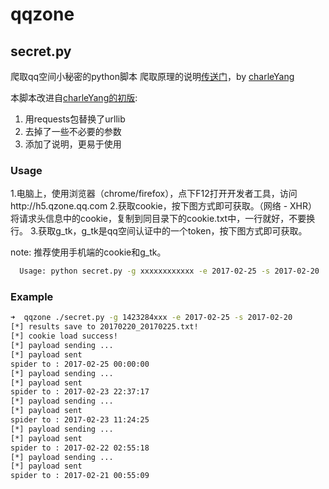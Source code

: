 qqzone
===========

## secret.py
爬取qq空间小秘密的python脚本
爬取原理的说明[传送门](http://mp.weixin.qq.com/s?__biz=MzIxMTY4MDQ2OQ==&mid=2247484612&idx=1&sn=98f5104d4cbe008503f552bc458eefa7&chksm=9750e97ea02760682a40827f7679aaf0896ae9a9cdd60cb35318de5f6e62c3c9282698738d39&mpshare=1&scene=22&srcid=0216NbBqNDQHqkvyg7mDuJMU#rd)，by [charleYang](https://mryang.minelandcn.com)

本脚本改进自[charleYang的初版](https://mryang.minelandcn.com/py-qzone-secret/):
1. 用requests包替换了urllib
2. 去掉了一些不必要的参数
3. 添加了说明，更易于使用



### Usage

1.电脑上，使用浏览器（chrome/firefox），点下F12打开开发者工具，访问http://h5.qzone.qq.com
2.获取cookie，按下图方式即可获取。（网络 - XHR）
[](https://github.com/VegetableCat/qqzone/blob/master/img/cookie.png?raw=true)
将请求头信息中的cookie，复制到同目录下的cookie.txt中，一行就好，不要换行。
3.获取g_tk，g_tk是qq空间认证中的一个token，按下图方式即可获取。
[](https://github.com/VegetableCat/qqzone/blob/master/img/g_tk.png?raw=true)

note:
推荐使用手机端的cookie和g_tk。

```bash
  Usage: python secret.py -g xxxxxxxxxxxx -e 2017-02-25 -s 2017-02-20
```

### Example

```bash
➜  qqzone ./secret.py -g 1423284xxx -e 2017-02-25 -s 2017-02-20           
[*] results save to 20170220_20170225.txt!
[*] cookie load success!
[*] payload sending ...
[*] payload sent
spider to : 2017-02-25 00:00:00
[*] payload sending ...
[*] payload sent
spider to : 2017-02-23 22:37:17
[*] payload sending ...
[*] payload sent
spider to : 2017-02-23 11:24:25
[*] payload sending ...
[*] payload sent
spider to : 2017-02-22 02:55:18
[*] payload sending ...
[*] payload sent
spider to : 2017-02-21 00:55:09


```

